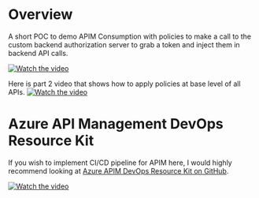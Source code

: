 # Overview
A short POC to demo APIM Consumption with policies to make a call to the custom backend authorization server to grab a token and inject them in backend API calls.

[![Watch the video](https://img.youtube.com/vi/iDibUURuOMg/maxresdefault.jpg)](https://www.youtube.com/watch?v=iDibUURuOMg)

Here is part 2 video that shows how to apply policies at base level of all APIs.
[![Watch the video](https://img.youtube.com/vi/8oqZn8sSn5Y/maxresdefault.jpg)](https://www.youtube.com/watch?v=8oqZn8sSn5Y)


# Azure API Management DevOps Resource Kit
If you wish to implement CI/CD pipeline for APIM here, I would highly recommend looking at [Azure APIM DevOps Resource Kit on GitHub](https://github.com/Azure/azure-api-management-devops-resource-kit).

[![Watch the video](https://img.youtube.com/vi/4Sp2Qvmg6j8/maxresdefault.jpg)](https://www.youtube.com/watch?v=4Sp2Qvmg6j8)


